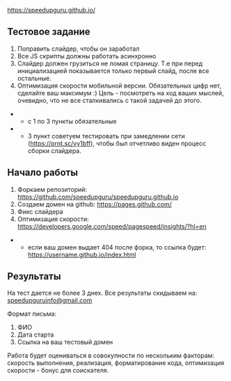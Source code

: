 https://speedupguru.github.io/

Тестовое задание
-----------------------------------

1) Поправить слайдер, чтобы он заработал
2) Все JS скрипты должны работать асинхронно
3) Слайдер должен грузиться не ломая страницу. Т.е при перед инициализацией показывается только первый слайд, после все остальные.
4) Оптимизация скорости мобильной версии. Обязательных цифр нет, сделайте ваш максимум :) Цель - посмотреть на ход ваших мыслей, очевидно, что не все сталкивались с такой задачей до этого.

* - с 1 по 3 пункты обязательные
* - 3 пункт советуем тестировать при замедлении сети (https://prnt.sc/vy1bff), чтобы был отчетливо виден процесс сборки слайдера.

Начало работы
-----------------------------------

1) Форкаем репозиторий: https://github.com/speedupguru/speedupguru.github.io
2) Создаем домен на github: https://pages.github.com/
3) Фикс слайдера
4) Оптимизация скорости: https://developers.google.com/speed/pagespeed/insights/?hl=en

* - если ваш домен выдает 404 после форка, то ссылка будет: https://username.github.io/index.html

Результаты
-----------------------------------
На тест дается не более 3 днех. Все результаты скидываем на: speedupguruinfo@gmail.com

Формат письма:

1) ФИО
2) Дата старта
3) Ссылка на ваш тестовый домен

Работа будет оцениваться в совокупности по нескольким факторам: скорость выполнения, реализация, форматирование кода, оптимизация скорости - бонус для соискателя.
